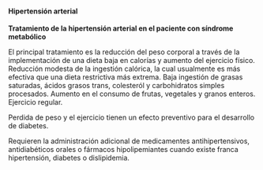 #### Hipertensión arterial


**Tratamiento de la hipertensión arterial en el paciente con síndrome metabólico**

El principal tratamiento es la reducción del peso corporal a través de la implementación de una dieta baja en calorías y aumento del ejercicio físico. Reducción modesta de la ingestión calórica, la cual usualmente  es más efectiva que una dieta restrictiva más extrema.
Baja ingestión de grasas saturadas, ácidos grasos trans, colesteról y carbohidratos simples procesados.
Aumento en el consumo de frutas, vegetales y granos enteros.
Ejercicio regular.

Perdida de peso y el ejercicio tienen un efecto preventivo para el desarrollo de diabetes.

Requieren la administración adicional de medicamentes antihipertensivos, antidiabéticos orales o fármacos hipolipemiantes cuando existe franca hipertensión, diabetes o dislipidemia.

